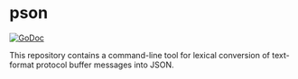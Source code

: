 # pson

[![GoDoc](https://img.shields.io/static/v1?label=godoc&message=reference&color=blue)](https://pkg.go.dev/github.com/creachadair/pson)

This repository contains a command-line tool for lexical conversion of
text-format protocol buffer messages into JSON.
